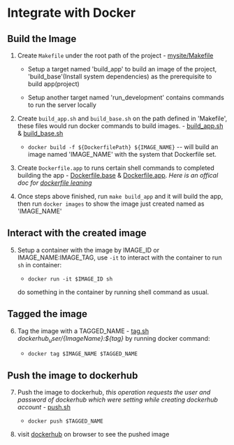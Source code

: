 # Integrate with Docker

## Build the Image

1. Create `Makefile` under the root path of the project - [mysite/Makefile](https://github.com/xx94xuan/mysite/blob/master/Makefile)

    + Setup a target named 'build_app' to build an image of the project, 'build_base'(Install system dependencies) as the prerequisite to build app(project)
    
    + Setup another target named 'run_development' contains commands to run the server locally

2. Create `build_app.sh` and `build_base.sh` on the path defined in 'Makefile',
these files would run docker commands to build images. - [build_app.sh](https://github.com/xx94xuan/mysite/blob/master/build/scripts/build_app.sh) & [build_base.sh](https://github.com/xx94xuan/mysite/blob/master/build/scripts/build_base.sh)

    + `docker build -f ${DockerfilePath} ${IMAGE_NAME}` -- will build an image named 'IMAGE_NAME' with the system that Dockerfile set.

3. Create `Dockerfile.app` to runs certain shell commands to completed building the app - [Dockerfile.base](https://github.com/xx94xuan/mysite/blob/master/build/Dockerfile.base) & [Dockerfile.app](https://github.com/xx94xuan/mysite/blob/master/build/Dockerfile.app). _Here is an offical doc for [dockerfile leaning](https://docs.docker.com/develop/develop-images/dockerfile_best-practices/)_

4. Once steps above finished, run `make build_app` and it will build the app, then run `docker images` to show the image just created named as 'IMAGE_NAME'

## Interact with the created image

5. Setup a container with the image by IMAGE_ID or IMAGE_NAME:IMAGE_TAG, use `-it` to interact with the container to run `sh` in container:
    + `docker run -it $IMAGE_ID sh`

    do something in the container by running shell command as usual.

## Tagged the image

6. Tag the image with a TAGGED_NAME - [tag.sh](https://github.com/xx94xuan/mysite/blob/master/build/scripts/tag.sh) *${dockerhub_user}/${ImageName}:${tag}* by running docker command:  

    + `docker tag $IMAGE_NAME $TAGGED_NAME`

## Push the image to dockerhub

7. Push the image to dockerhub, _this operation requests the user and password of dockerhub which were setting while creating dockerhub account_ - [push.sh](https://github.com/xx94xuan/mysite/blob/master/build/scripts/push.sh)

    + `docker push $TAGGED_NAME`

8. visit [dockerhub](https://hub.docker.com/) on browser to see the pushed image


